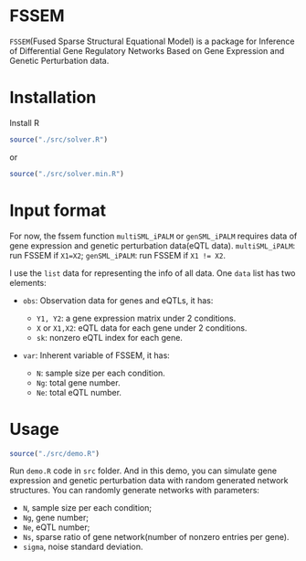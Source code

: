 # FSSEM
`FSSEM`(Fused Sparse Structural Equational Model) is a package for Inference of Differential Gene Regulatory Networks Based on Gene Expression and Genetic Perturbation data.

# Installation
Install R

```r
source("./src/solver.R")
```
or

```r
source("./src/solver.min.R")
```

# Input format
For now, the fssem function `multiSML_iPALM` or `genSML_iPALM` requires data of gene expression and genetic perturbation data(eQTL data). `multiSML_iPALM`: run FSSEM if `X1=X2`; `genSML_iPALM`: run FSSEM if `X1 != X2`.

I use the `list` data for representing the info of all data. One `data` list has two elements:

* `obs`: Observation data for genes and eQTLs, it has:
  + `Y1, Y2`: a gene expression matrix under 2 conditions.
  + `X` or `X1,X2`: eQTL data for each gene under 2 conditions.
  + `sk`: nonzero eQTL index for each gene.

* `var`: Inherent variable of FSSEM, it has:
  + `N`: sample size per each condition.
  + `Ng`: total gene number. 
  + `Ne`: total eQTL number. 

# Usage
```r
source("./src/demo.R")
```

Run `demo.R` code in `src` folder. And in this demo, you can simulate gene expression and genetic perturbation
data with random generated network structures. You can randomly generate networks with parameters: 

+ `N`, sample size per each condition; 
+ `Ng`, gene number; 
+ `Ne`, eQTL number; 
+ `Ns`, sparse ratio of gene network(number of nonzero entries per gene).
+ `sigma`, noise standard deviation.


